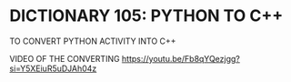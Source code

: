 # DICTIONARY 105: PYTHON TO C++
TO CONVERT PYTHON ACTIVITY INTO C++

VIDEO OF THE CONVERTING
https://youtu.be/Fb8qYQezjgg?si=Y5XEiuR5uDJAh04z

